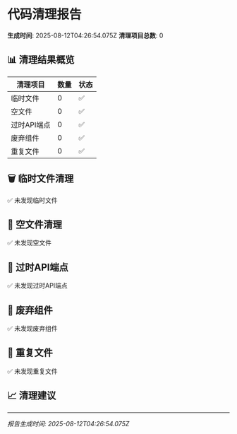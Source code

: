 # 代码清理报告

**生成时间**: 2025-08-12T04:26:54.075Z
**清理项目总数**: 0

## 📊 清理结果概览

| 清理项目 | 数量 | 状态 |
|---------|------|------|
| 临时文件 | 0 | ✅ |
| 空文件 | 0 | ✅ |
| 过时API端点 | 0 | ✅ |
| 废弃组件 | 0 | ✅ |
| 重复文件 | 0 | ✅ |

## 🗑️ 临时文件清理

✅ 未发现临时文件

## 📄 空文件清理

✅ 未发现空文件

## 🔗 过时API端点

✅ 未发现过时API端点

## 🧩 废弃组件

✅ 未发现废弃组件

## 🔄 重复文件

✅ 未发现重复文件

## 📈 清理建议









---
*报告生成时间: 2025-08-12T04:26:54.075Z*
